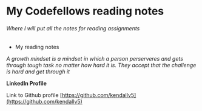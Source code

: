 # My Codefellows reading notes

###### Where I will put all the notes for reading assignments 

* My reading notes 

*A growth mindset is a mindset in which a person perserveres and gets through tough task no matter how hard it is. They accept that the challenge is hard and get through it*

**LinkedIn Profile**

Link to Github profile [https://github.com/kendallv5](https://github.com/kendallv5)
